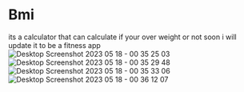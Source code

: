 # Bmi
its a calculator that can calculate if your over weight or not soon i will update it to be a fitness app
![Desktop Screenshot 2023 05 18 - 00 35 25 03](https://github.com/hassan01015/Bmi/assets/86931726/1da08051-3ae1-4221-8f63-98f585f0ab94)
![Desktop Screenshot 2023 05 18 - 00 35 29 48](https://github.com/hassan01015/Bmi/assets/86931726/a2e09751-1ca2-4c74-9143-d9c9fcb5898d)
![Desktop Screenshot 2023 05 18 - 00 35 33 06](https://github.com/hassan01015/Bmi/assets/86931726/d8f67181-18df-46ff-b05d-2738ec6a5603)
![Desktop Screenshot 2023 05 18 - 00 36 12 07](https://github.com/hassan01015/Bmi/assets/86931726/21d4ce02-9423-43ea-9da0-5bd1f117058c)

